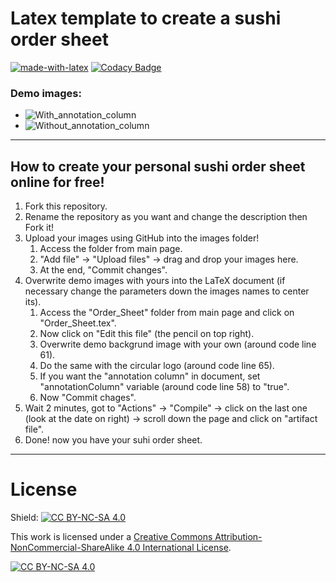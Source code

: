 # Latex template to create a sushi order sheet
[![made-with-latex](https://img.shields.io/badge/Made%20with-LaTeX-1f425f.svg)](https://www.latex-project.org/)
[![Codacy Badge](https://app.codacy.com/project/badge/Grade/5386565587824f159238f15e7043687c)](https://app.codacy.com/gh/R0mb0/Sushi_Order_Sheet/dashboard?utm_source=gh&utm_medium=referral&utm_content=&utm_campaign=Badge_grade)

### Demo images:
- ![With_annotation_column](https://github.com/R0mb0/Sushi_Order_Sheet/blob/main/ReadMe_Images/With_annotation_column.png)
- ![Without_annotation_column](https://github.com/R0mb0/Sushi_Order_Sheet/blob/main/ReadMe_Images/Without_annotation_column.png)

---
## How to create your personal sushi order sheet online for free! 
1. Fork this repository.
2. Rename the repository as you want and change the description then Fork it!
3. Upload your images using GitHub into the images folder!
   1. Access the folder from main page.
   2. "Add file" -> "Upload files" -> drag and drop your images here.
   3. At the end, "Commit changes".
4. Overwrite demo images with yours into the LaTeX document (if necessary change the parameters down the images names to center its).
   1.  Access the "Order_Sheet" folder from main page and click on "Order_Sheet.tex".
   2.  Now click on "Edit this file" (the pencil on top right).
   3.  Overwrite demo backgrund image with your own (around code line 61).
   4.  Do the same with the circular logo (around code line 65).
   5.  If you want the "annotation column" in document, set "annotationColumn" variable (around code line 58) to "true".
   6.  Now "Commit chages".
5. Wait 2 minutes, got to "Actions" -> "Compile" -> click on the last one (look at the date on right) -> scroll down the page and click on "artifact file".
6. Done! now you have your suhi order sheet.

---

# License
Shield: [![CC BY-NC-SA 4.0][cc-by-nc-sa-shield]][cc-by-nc-sa]

This work is licensed under a
[Creative Commons Attribution-NonCommercial-ShareAlike 4.0 International License][cc-by-nc-sa].

[![CC BY-NC-SA 4.0][cc-by-nc-sa-image]][cc-by-nc-sa]

[cc-by-nc-sa]: http://creativecommons.org/licenses/by-nc-sa/4.0/
[cc-by-nc-sa-image]: https://licensebuttons.net/l/by-nc-sa/4.0/88x31.png
[cc-by-nc-sa-shield]: https://img.shields.io/badge/License-CC%20BY--NC--SA%204.0-lightgrey.svg
